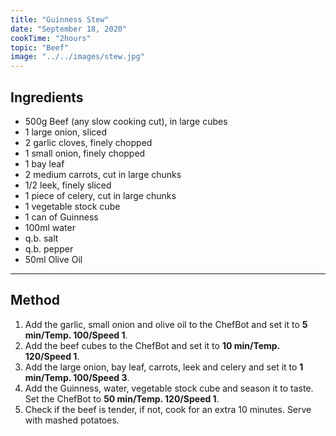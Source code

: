 ```yaml
---
title: "Guinness Stew"
date: "September 18, 2020"
cookTime: "2hours"
topic: "Beef"
image: "../../images/stew.jpg"
---
```


## Ingredients

- 500g Beef (any slow cooking cut), in large cubes
- 1 large onion, sliced
- 2 garlic cloves, finely chopped
- 1 small onion, finely chopped
- 1 bay leaf
- 2 medium carrots, cut in large chunks
- 1/2 leek, finely sliced
- 1 piece of celery, cut in large chunks
- 1 vegetable stock cube
- 1 can of Guinness
- 100ml water
- q.b. salt
- q.b. pepper
- 50ml Olive Oil

---

## Method

1. Add the garlic, small onion and olive oil to the ChefBot and set it to **5 min/Temp. 100/Speed 1**.
2. Add the beef cubes to the ChefBot and set it to **10 min/Temp. 120/Speed 1**.
3. Add the large onion, bay leaf, carrots, leek and celery and set it to **1 min/Temp. 100/Speed 3**.
4. Add the Guinness, water, vegetable stock cube and season it to taste. Set the ChefBot to **50 min/Temp. 120/Speed 1**.
5. Check if the beef is tender, if not, cook for an extra 10 minutes. Serve with mashed potatoes.
